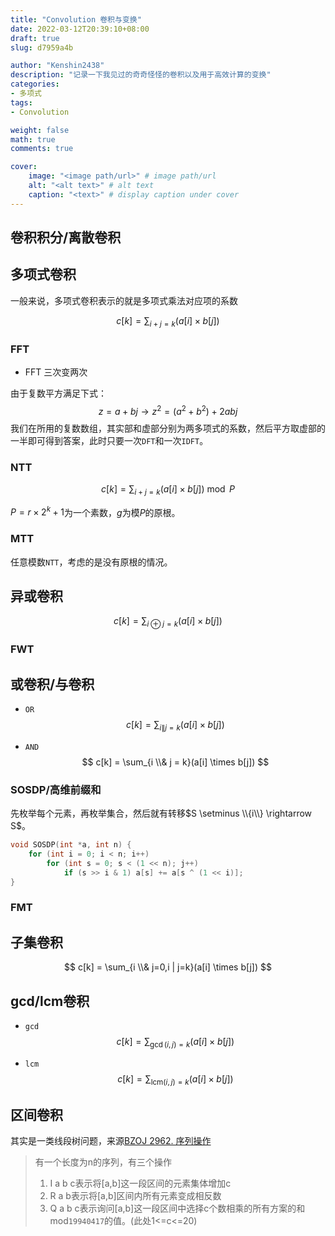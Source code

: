 ```yaml
---
title: "Convolution 卷积与变换"
date: 2022-03-12T20:39:10+08:00
draft: true
slug: d7959a4b

author: "Kenshin2438"
description: "记录一下我见过的奇奇怪怪的卷积以及用于高效计算的变换"
categories:
- 多项式
tags: 
- Convolution

weight: false
math: true
comments: true

cover:
    image: "<image path/url>" # image path/url
    alt: "<alt text>" # alt text
    caption: "<text>" # display caption under cover
---
```


## 卷积积分/离散卷积

## 多项式卷积

一般来说，多项式卷积表示的就是多项式乘法对应项的系数

$$
c[k] = \sum_{i+j=k}(a[i] \times b[j])
$$

### FFT

+ FFT 三次变两次

由于复数平方满足下式：
$$
z = a + bj \rightarrow z^2=(a^2 + b^2) + 2abj
$$
我们在所用的复数数组，其实部和虚部分别为两多项式的系数，然后平方取虚部的一半即可得到答案，此时只要一次`DFT`和一次`IDFT`。

### NTT

$$
c[k] = \sum_{i+j=k}(a[i] \times b[j]) \bmod P
$$

$P=r\times 2^k+1$为一个素数，$g$为模$P$的原根。

### MTT

任意模数`NTT`，考虑的是没有原根的情况。

## 异或卷积

$$
c[k] = \sum_{i \oplus j = k}(a[i] \times b[j])
$$

### FWT


## 或卷积/与卷积

+ `OR`
$$
c[k] = \sum_{i \| j = k}(a[i] \times b[j])
$$

+ `AND`
$$
c[k] = \sum_{i \\& j = k}(a[i] \times b[j])
$$

### SOSDP/高维前缀和

先枚举每个元素，再枚举集合，然后就有转移$S \setminus \\{i\\} \rightarrow S$。

```cpp
void SOSDP(int *a, int n) { 
    for (int i = 0; i < n; i++) 
        for (int s = 0; s < (1 << n); j++) 
            if (s >> i & 1) a[s] += a[s ^ (1 << i)];
}
```

### FMT

## 子集卷积

$$
c[k] = \sum_{i \\& j=0,i | j=k}(a[i] \times b[j])
$$

## gcd/lcm卷积

+ `gcd`
$$
c[k] = \sum_{\gcd(i, j) = k}(a[i] \times b[j])
$$

+ `lcm`
$$
c[k] = \sum_{\mathrm{lcm}(i, j) = k}(a[i] \times b[j])
$$

## 区间卷积

其实是一类线段树问题，来源[BZOJ 2962. 序列操作](https://hydro.ac/d/bzoj/p/2962)

> 有一个长度为n的序列，有三个操作
> 
> 1. I a b c表示将[a,b]这一段区间的元素集体增加c
> 2. R a b表示将[a,b]区间内所有元素变成相反数
> 3. Q a b c表示询问[a,b]这一段区间中选择c个数相乘的所有方案的和mod`19940417`的值。(此处1<=c<=20)

